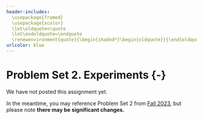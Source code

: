 ```yaml
---
header-includes:
  \usepackage{framed}
  \usepackage{xcolor}
  \let\oldquote=\quote
  \let\endoldquote=\endquote
  \renewenvironment{quote}{\begin{shaded*}\begin{oldquote}}{\end{oldquote}\end{shaded*}}
urlcolor: blue
---
```


# Problem Set 2. Experiments {-}

We have not posted this assignment yet. 

In the meantime, you may reference Problem Set 2 from [Fall 2023](https://causal3900.github.io/fa23/problem-set-2.-experiments.html), but please note **there may be significant changes.**
